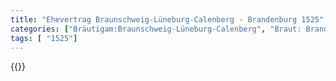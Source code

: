 ```yaml
---
title: "Ehevertrag Braunschweig-Lüneburg-Calenberg - Brandenburg 1525"
categories: ["Bräutigam:Braunschweig-Lüneburg-Calenberg", "Braut: Brandenburg", "Eheschließung vollzogen?:Ja", "verschiedenkonfessionelle Ehe?:Nein", "Dynastie Bräutigam:Welfen", "Akteur Bräutigam:Welfen", "Akteur Braut:Hohenzollern", "Textbezug?:nein", "Ständisch?:nein", "Ratifikation?:ja", "Sonstiges?:nein", "Bräutigam:Braunschweig-Lüneburg-Calenberg", "Braut: Brandenburg"]
tags: [ "1525"]
---
```

<!--more-->
{{<v50>}}